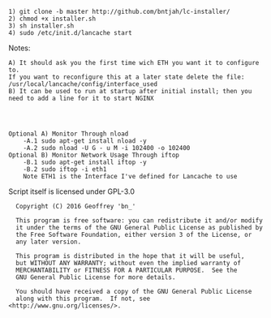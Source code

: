     1) git clone -b master http://github.com/bntjah/lc-installer/
	2) chmod +x installer.sh
	3) sh installer.sh
	4) sudo /etc/init.d/lancache start
	
Notes:

	A) It should ask you the first time wich ETH you want it to configure to.
	If you want to reconfigure this at a later state delete the file: /usr/local/lancache/config/interface_used
	B) It can be used to run at startup after initial install; then you need to add a line for it to start NGINX


	

	Optional A) Monitor Through nload
		-A.1 sudo apt-get install nload -y
		-A.2 sudo nload -U G - u M -i 102400 -o 102400
	Optional B) Monitor Network Usage Through iftop
		-B.1 sudo apt-get install iftop -y
		-B.2 sudo iftop -i eth1
		Note ETH1 is the Interface I've defined for Lancache to use
		


  Script itself is licensed under GPL-3.0

      Copyright (C) 2016 Geoffrey 'bn_'

      This program is free software: you can redistribute it and/or modify
      it under the terms of the GNU General Public License as published by
      the Free Software Foundation, either version 3 of the License, or
      any later version.

      This program is distributed in the hope that it will be useful,
      but WITHOUT ANY WARRANTY; without even the implied warranty of
      MERCHANTABILITY or FITNESS FOR A PARTICULAR PURPOSE.  See the
      GNU General Public License for more details.
      
      You should have received a copy of the GNU General Public License
      along with this program.  If not, see <http://www.gnu.org/licenses/>.
